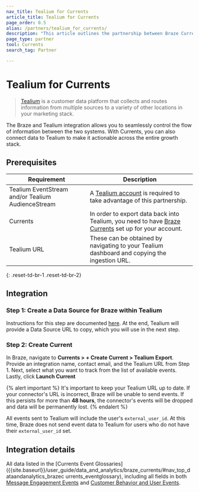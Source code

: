 ```yaml
---
nav_title: Tealium for Currents
article_title: Tealium for Currents
page_order: 0.5
alias: /partners/tealium_for_currents/
description: "This article outlines the partnership between Braze Currents and Tealium, a customer data platform that collects and routes information between sources in your marketing stack."
page_type: partner
tool: Currents
search_tag: Partner

---
```


# Tealium for Currents

> [Tealium](https://www.tealium.com) is a customer data platform that collects and routes information from multiple sources to a variety of other locations in your marketing stack.

The Braze and Tealium integration allows you to seamlessly control the flow of information between the two systems. With Currents, you can also connect data to Tealium to make it actionable across the entire growth stack. 

## Prerequisites

| Requirement | Description |
| ----------- | ----------- |
| Tealium EventStream and/or Tealium AudienceStream | A [Tealium account](https://my.tealiumiq.com/) is required to take advantage of this partnership. |
| Currents | In order to export data back into Tealium, you need to have [Braze Currents]({{site.baseurl}}/user_guide/data_and_analytics/braze_currents/#access-currents) set up for your account. |
| Tealium URL | These can be obtained by navigating to your Tealium dashboard and copying the ingestion URL.|
{: .reset-td-br-1 .reset-td-br-2}

## Integration

### Step 1: Create a Data Source for Braze within Tealium

Instructions for this step are documented [here](https://community.tealiumiq.com/t5/Customer-Data-Hub/Braze-Currents-Incoming-Webhook-Setup-Guide/ta-p/36303). At the end, Tealium will provide a Data Source URL to copy, which you will use in the next step.

### Step 2: Create Current

In Braze, navigate to **Currents > + Create Current > Tealium Export**. Provide an integration name, contact email, and the Tealium URL from Step 1. Next, select what you want to track from the list of available events. Lastly, click **Launch Current**

{% alert important %}
It's important to keep your Tealium URL up to date. If your connector's URL is incorrect, Braze will be unable to send events. If this persists for more than **48 hours**, the connector's events will be dropped and data will be permanently lost.
{% endalert %}

All events sent to Tealium will include the user's `external_user_id`. At this time, Braze does not send event data to Tealium for users who do not have their `external_user_id` set.

## Integration details

All data listed in the [Currents Event Glossaries]({{site.baseurl}}/user_guide/data_and_analytics/braze_currents/#nav_top_dataandanalytics_brazec urrents_eventglossary), including all fields in both [Message Engagement Events]({{site.baseurl}}/user_guide/data_and_analytics/braze_currents/event_glossary/message_engagement_events/) and [Customer Behavior and User Events]({{site.baseurl}}/user_guide/data_and_analytics/braze_currents/event_glossary/customer_behavior_events/).

